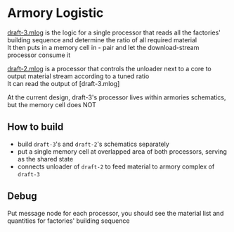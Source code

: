 # Armory Logistic

[draft-3.mlog](draft-3.mlog) is the logic for a single processor that reads all the factories' building sequence and determine the ratio of all required material  
It then puts in a memory cell in <resource Id>-<count> pair and let the download-stream processor consume it

[draft-2.mlog](draft-2.mlog) is a processor that controls the unloader next to a core to output material stream according to a tuned ratio  
It can read the output of [draft-3.mlog]

At the current design, draft-3's processor lives within armories schematics, but the memory cell does NOT

## How to build
- build `draft-3`'s and `draft-2`'s schematics separately
- put a single memory cell at overlapped area of both processors, serving as the shared state
- connects unloader of `draft-2` to feed material to armory complex of `draft-3`

## Debug
Put message node for each processor, you should see the material list and quantities for factories' building sequence